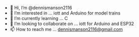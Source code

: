 - 👋 Hi, I’m @dennismanson2116
- 👀 I’m interested in ... iott and Arduino for model trains
- 🌱 I’m currently learning ... C
- 💞️ I’m looking to collaborate on ... iott for Arduino and ESP32
- 📫 How to reach me ... dennismanson2116@gmail.com

<!---
dennismanson2116/dennismanson2116 is a ✨ special ✨ repository because its `README.md` (this file) appears on your GitHub profile.
You can click the Preview link to take a look at your changes.
iott
Arduino for model trains

--->

